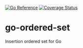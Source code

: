 [![Go Reference](https://pkg.go.dev/badge/github.com/lindell/go-ordered-set/orderedset.svg)](https://pkg.go.dev/github.com/lindell/go-ordered-set/orderedset)
[![Coverage Status](https://coveralls.io/repos/github/lindell/go-ordered-set/badge.svg?branch=coverage)](https://coveralls.io/github/lindell/go-ordered-set?branch=coverage)


# go-ordered-set
Insertion ordered set for Go
